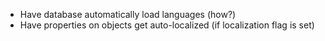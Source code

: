 * Have database automatically load languages (how?)
* Have properties on objects get auto-localized (if localization flag is set)